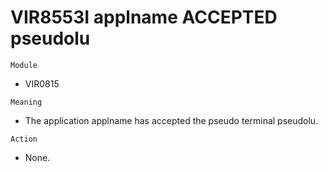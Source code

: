# VIR8553I applname ACCEPTED pseudolu

`Module`
- VIR0815

`Meaning`
- The application applname has accepted the pseudo terminal pseudolu.

`Action`
- None.
